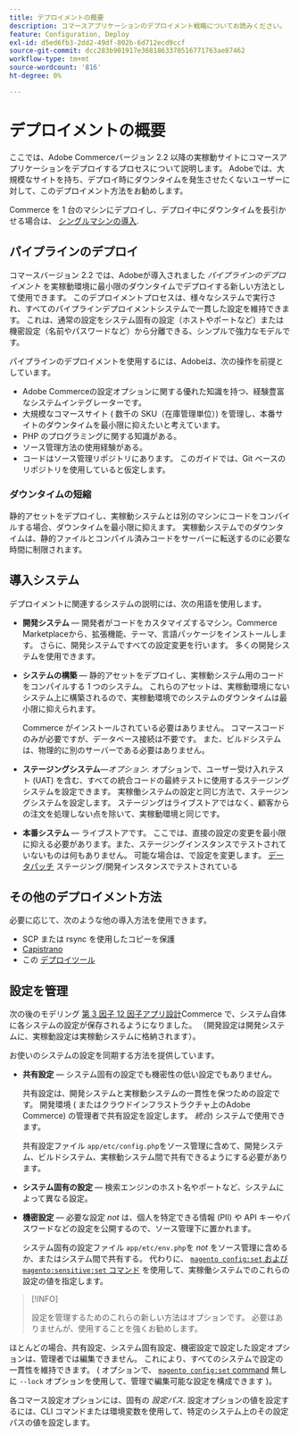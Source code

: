 ```yaml
---
title: デプロイメントの概要
description: コマースアプリケーションのデプロイメント戦略についてお読みください。
feature: Configuration, Deploy
exl-id: d5ed6fb3-2dd2-49df-802b-6d712ecd9ccf
source-git-commit: dcc283b901917e3681863370516771763ae87462
workflow-type: tm+mt
source-wordcount: '816'
ht-degree: 0%

---
```


# デプロイメントの概要

ここでは、Adobe Commerceバージョン 2.2 以降の実稼動サイトにコマースアプリケーションをデプロイするプロセスについて説明します。 Adobeでは、大規模なサイトを持ち、デプロイ時にダウンタイムを発生させたくないユーザーに対して、このデプロイメント方法をお勧めします。

Commerce を 1 台のマシンにデプロイし、デプロイ中にダウンタイムを長引かせる場合は、 [シングルマシンの導入](../deployment/single-machine.md).

## パイプラインのデプロイ

コマースバージョン 2.2 では、Adobeが導入されました _パイプラインのデプロイメント_ を実稼動環境に最小限のダウンタイムでデプロイする新しい方法として使用できます。 このデプロイメントプロセスは、様々なシステムで実行され、すべてのパイプラインデプロイメントシステムで一貫した設定を維持できます。 これは、通常の設定をシステム固有の設定（ホストやポートなど）または機密設定（名前やパスワードなど）から分離できる、シンプルで強力なモデルです。

パイプラインのデプロイメントを使用するには、Adobeは、次の操作を前提としています。

- Adobe Commerceの設定オプションに関する優れた知識を持つ、経験豊富なシステムインテグレーターです。
- 大規模なコマースサイト ( 数千の SKU（在庫管理単位）) を管理し、本番サイトのダウンタイムを最小限に抑えたいと考えています。
- PHP のプログラミングに関する知識がある。
- ソース管理方法の使用経験がある。
- コードはソース管理リポジトリにあります。 このガイドでは、Git ベースのリポジトリを使用していると仮定します。

### ダウンタイムの短縮

静的アセットをデプロイし、実稼動システムとは別のマシンにコードをコンパイルする場合、ダウンタイムを最小限に抑えます。 実稼動システムでのダウンタイムは、静的ファイルとコンパイル済みコードをサーバーに転送するのに必要な時間に制限されます。

## 導入システム

デプロイメントに関連するシステムの説明には、次の用語を使用します。

- **開発システム** — 開発者がコードをカスタマイズするマシン。Commerce Marketplaceから、拡張機能、テーマ、言語パッケージをインストールします。 さらに、開発システムですべての設定変更を行います。 多くの開発システムを使用できます。

- **システムの構築** — 静的アセットをデプロイし、実稼動システム用のコードをコンパイルする 1 つのシステム。 これらのアセットは、実稼動環境にないシステム上に構築されるので、実稼動環境でのシステムのダウンタイムは最小限に抑えられます。

   Commerce がインストールされている必要はありません。 コマースコードのみが必要ですが、データベース接続は不要です。 また、ビルドシステムは、物理的に別のサーバーである必要はありません。

- **ステージングシステム**—_オプション_. オプションで、ユーザー受け入れテスト (UAT) を含む、すべての統合コードの最終テストに使用するステージングシステムを設定できます。 実稼働システムの設定と同じ方法で、ステージングシステムを設定します。 ステージングはライブストアではなく、顧客からの注文を処理しない点を除いて、実稼動環境と同じです。

- **本番システム** — ライブストアです。 ここでは、直接の設定の変更を最小限に抑える必要があります。また、ステージングインスタンスでテストされていないものは何もありません。 可能な場合は、で設定を変更します。 [データパッチ](https://developer.adobe.com/commerce/php/development/components/declarative-schema/patches/) ステージング/開発インスタンスでテストされている

## その他のデプロイメント方法

必要に応じて、次のような他の導入方法を使用できます。

- SCP または rsync を使用したコピーを保護
- [Capistrano](https://capistranorb.com/documentation/overview/what-is-capistrano)
- この [デプロイツール](https://deployer.org/)

## 設定を管理

次の後のモデリング [第 3 因子 12 因子アプリ設計](https://12factor.net/config)Commerce で、システム自体に各システムの設定が保存されるようになりました。 （開発設定は開発システムに、実稼動設定は実稼動システムに格納されます）。

お使いのシステムの設定を同期する方法を提供しています。

- **共有設定** — システム固有の設定でも機密性の低い設定でもありません。

   共有設定は、開発システムと実稼動システムの一貫性を保つための設定です。 開発環境 ( またはクラウドインフラストラクチャ上のAdobe Commerce) の管理者で共有設定を設定します。 _統合_) システムで使用できます。

   共有設定ファイル `app/etc/config.php`をソース管理に含めて、開発システム、ビルドシステム、実稼動システム間で共有できるようにする必要があります。

- **システム固有の設定** — 検索エンジンのホスト名やポートなど、システムによって異なる設定。

- **機密設定** — 必要な設定 _not_ は、個人を特定できる情報 (PII) や API キーやパスワードなどの設定を公開するので、ソース管理下に置かれます。

   システム固有の設定ファイル `app/etc/env.php`を _not_ をソース管理に含めるか、またはシステム間で共有する。 代わりに、 [`magento config:set` および `magento:sensitive:set` コマンド](../cli/set-configuration-values.md) を使用して、実稼働システムでのこれらの設定の値を指定します。

>[!INFO]
>
>設定を管理するためのこれらの新しい方法はオプションです。 必要はありませんが、使用することを強くお勧めします。

ほとんどの場合、共有設定、システム固有設定、機密設定で設定した設定オプションは、管理者では編集できません。 これにより、すべてのシステムで設定の一貫性を維持できます。 ( オプションで、 [`magento config:set` command](../cli/set-configuration-values.md) 無しに `--lock` オプションを使用して、管理で編集可能な設定を構成できます )。

各コマース設定オプションには、固有の _設定パス_. 設定オプションの値を設定するには、CLI コマンドまたは環境変数を使用して、特定のシステム上のその設定パスの値を設定します。
